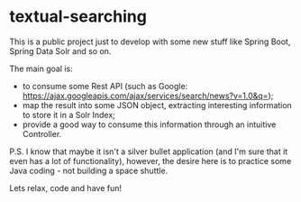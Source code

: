 # textual-searching
This is a public project just to develop with some new stuff like Spring Boot, Spring Data Solr and so on.

The main goal is:
 - to consume some Rest API (such as Google: https://ajax.googleapis.com/ajax/services/search/news?v=1.0&q=);
 - map the result into some JSON object, extracting interesting information to store it in a Solr Index;
 - provide a good way to consume this information through an intuitive Controller.
 

P.S. I know that maybe it isn't a silver bullet application (and I'm sure that it even has a lot of functionality), however, the desire here is to practice some Java coding - not building a space shuttle.

Lets relax, code and have fun!
